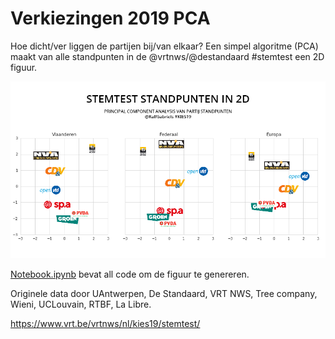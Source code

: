 # Verkiezingen 2019 PCA
Hoe dicht/ver liggen de partijen bij/van elkaar? Een simpel algoritme (PCA) maakt van alle standpunten in de @vrtnws/@destandaard #stemtest een 2D figuur.

![PCA](https://github.com/RalfG/verkiezingen2019_pca/blob/master/PCA_169_title.png)

[Notebook.ipynb](https://github.com/RalfG/verkiezingen2019_pca/blob/master/Notebook.ipynb) bevat all code om de figuur te genereren.

Originele data door UAntwerpen, De Standaard, VRT NWS, Tree company, Wieni, UCLouvain, RTBF, La Libre.

https://www.vrt.be/vrtnws/nl/kies19/stemtest/
